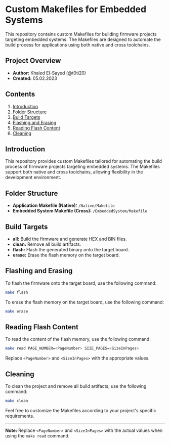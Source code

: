 # Custom Makefiles for Embedded Systems

This repository contains custom Makefiles for building firmware projects targeting embedded systems. The Makefiles are designed to automate the build process for applications using both native and cross toolchains.

## Project Overview

- **Author:** Khaled El-Sayed (@t0ti20)
- **Created:** 05.02.2023

## Contents

1. [Introduction](#introduction)
2. [Folder Structure](#folder-structure)
3. [Build Targets](#build-targets)
4. [Flashing and Erasing](#flashing-and-erasing)
5. [Reading Flash Content](#reading-flash-content)
6. [Cleaning](#cleaning)

## Introduction

This repository provides custom Makefiles tailored for automating the build process of firmware projects targeting embedded systems. The Makefiles support both native and cross toolchains, allowing flexibility in the development environment.

## Folder Structure

- **Application Makefile (Native):** `/Native/Makefile`
- **Embedded System Makefile (Cross):** `/EmbeddedSystem/Makefile`

## Build Targets

- **all:** Build the firmware and generate HEX and BIN files.
- **clean:** Remove all build artifacts.
- **flash:** Flash the generated binary onto the target board.
- **erase:** Erase the flash memory on the target board.

## Flashing and Erasing

To flash the firmware onto the target board, use the following command:

```Bash
make flash
```

To erase the flash memory on the target board, use the following command:

```Bash
make erase
```

## Reading Flash Content

To read the content of the flash memory, use the following command:

```Bash
make read PAGE_NUMBER=<PageNumber> SIZE_PAGES=<SizeInPages>
```
Replace `<PageNumber>` and `<SizeInPages>` with the appropriate values.

## Cleaning

To clean the project and remove all build artifacts, use the following command:

```Bash
make clean
```

Feel free to customize the Makefiles according to your project's specific requirements.

---

**Note:** Replace `<PageNumber>` and `<SizeInPages>` with the actual values when using the `make read` command.